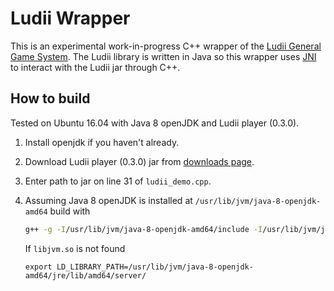 # Ludii Wrapper

This is an experimental work-in-progress C++ wrapper of the [Ludii General Game System](https://ludii.games/).  The Ludii library is written in Java so this wrapper uses [JNI](https://docs.oracle.com/javase/8/docs/technotes/guides/jni/) to interact with the Ludii jar through C++.

## How to build

Tested on Ubuntu 16.04 with Java 8 openJDK and Ludii player (0.3.0).

1.  Install openjdk if you haven't already.

2.	Download Ludii player (0.3.0) jar from [downloads page](https://ludii.games/downloads.php).

3.	Enter path to jar on line 31 of `ludii_demo.cpp`.

3.  Assuming Java 8 openJDK is installed at `/usr/lib/jvm/java-8-openjdk-amd64` build with

	```bash
 	g++ -g -I/usr/lib/jvm/java-8-openjdk-amd64/include -I/usr/lib/jvm/java-8-openjdk-amd64/include/linux -L/usr/lib/jvm/java-8-openjdk-amd64/jre/lib/amd64/server/ ludii_demo.cpp jni_utils.cpp game_loader.cpp game.cpp mode.cpp trial.cpp context.cpp state.cpp container_state.cpp region.cpp chunk_set.cpp moves.cpp move.cpp -ljvm
 	```

	If `libjvm.so` is not found 

	```export LD_LIBRARY_PATH=/usr/lib/jvm/java-8-openjdk-amd64/jre/lib/amd64/server/```
